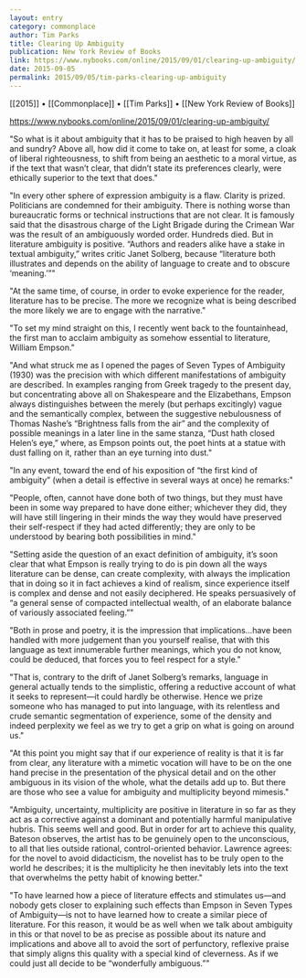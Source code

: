 ```yaml
---
layout: entry
category: commonplace
author: Tim Parks
title: Clearing Up Ambiguity
publication: New York Review of Books
link: https://www.nybooks.com/online/2015/09/01/clearing-up-ambiguity/
date: 2015-09-05
permalink: 2015/09/05/tim-parks-clearing-up-ambiguity
---
```


[[2015]] • [[Commonplace]] • [[Tim Parks]] • [[New York Review of Books]]

https://www.nybooks.com/online/2015/09/01/clearing-up-ambiguity/

"So what is it about ambiguity that it has to be praised to high heaven by all and sundry? Above all, how did it come to take on, at least for some, a cloak of liberal righteousness, to shift from being an aesthetic to a moral virtue, as if the text that wasn’t clear, that didn’t state its preferences clearly, were ethically superior to the text that does."

 "In every other sphere of expression ambiguity is a flaw. Clarity is prized. Politicians are condemned for their ambiguity. There is nothing worse than bureaucratic forms or technical instructions that are not clear. It is famously said that the disastrous charge of the Light Brigade during the Crimean War was the result of an ambiguously worded order. Hundreds died. But in literature ambiguity is positive. “Authors and readers alike have a stake in textual ambiguity,” writes critic Janet Solberg, because “literature both illustrates and depends on the ability of language to create and to obscure ‘meaning.’”"

"At the same time, of course, in order to evoke experience for the reader, literature has to be precise. The more we recognize what is being described the more likely we are to engage with the narrative."

"To set my mind straight on this, I recently went back to the fountainhead, the first man to acclaim ambiguity as somehow essential to literature, William Empson."

"And what struck me as I opened the pages of Seven Types of Ambiguity (1930) was the precision with which different manifestations of ambiguity are described. In examples ranging from Greek tragedy to the present day, but concentrating above all on Shakespeare and the Elizabethans, Empson always distinguishes between the merely (but perhaps excitingly) vague and the semantically complex, between the suggestive nebulousness of Thomas Nashe’s “Brightness falls from the air” and the complexity of possible meanings in a later line in the same stanza, “Dust hath closed Helen’s eye,” where, as Empson points out, the poet hints at a statue with dust falling on it, rather than an eye turning into dust."

"In any event, toward the end of his exposition of “the first kind of ambiguity” (when a detail is effective in several ways at once) he remarks:"

"People, often, cannot have done both of two things, but they must have been in some way prepared to have done either; whichever they did, they will have still lingering in their minds the way they would have preserved their self-respect if they had acted differently; they are only to be understood by bearing both possibilities in mind."
 
"Setting aside the question of an exact definition of ambiguity, it’s soon clear that what Empson is really trying to do is pin down all the ways literature can be dense, can create complexity, with always the implication that in doing so it in fact achieves a kind of realism, since experience itself is complex and dense and not easily deciphered. He speaks persuasively of “a general sense of compacted intellectual wealth, of an elaborate balance of variously associated feeling.”"

"Both in prose and poetry, it is the impression that implications…have been handled with more judgement than you yourself realise, that with this language as text innumerable further meanings, which you do not know, could be deduced, that forces you to feel respect for a style."

"That is, contrary to the drift of Janet Solberg’s remarks, language in general actually tends to the simplistic, offering a reductive account of what it seeks to represent—it could hardly be otherwise. Hence we prize someone who has managed to put into language, with its relentless and crude semantic segmentation of experience, some of the density and indeed perplexity we feel as we try to get a grip on what is going on around us."

"At this point you might say that if our experience of reality is that it is far from clear, any literature with a mimetic vocation will have to be on the one hand precise in the presentation of the physical detail and on the other ambiguous in its vision of the whole, what the details add up to. But there are those who see a value for ambiguity and multiplicity beyond mimesis."

"Ambiguity, uncertainty, multiplicity are positive in literature in so far as they act as a corrective against a dominant and potentially harmful manipulative hubris. This seems well and good. But in order for art to achieve this quality, Bateson observes, the artist has to be genuinely open to the unconscious, to all that lies outside rational, control-oriented behavior. Lawrence agrees: for the novel to avoid didacticism, the novelist has to be truly open to the world he describes; it is the multiplicity he then inevitably lets into the text that overwhelms the petty habit of knowing better."

"To have learned how a piece of literature effects and stimulates us—and nobody gets closer to explaining such effects than Empson in Seven Types of Ambiguity—is not to have learned how to create a similar piece of literature. For this reason, it would be as well when we talk about ambiguity in this or that novel to be as precise as possible about its nature and implications and above all to avoid the sort of perfunctory, reflexive praise that simply aligns this quality with a special kind of cleverness. As if we could just all decide to be “wonderfully ambiguous.”"